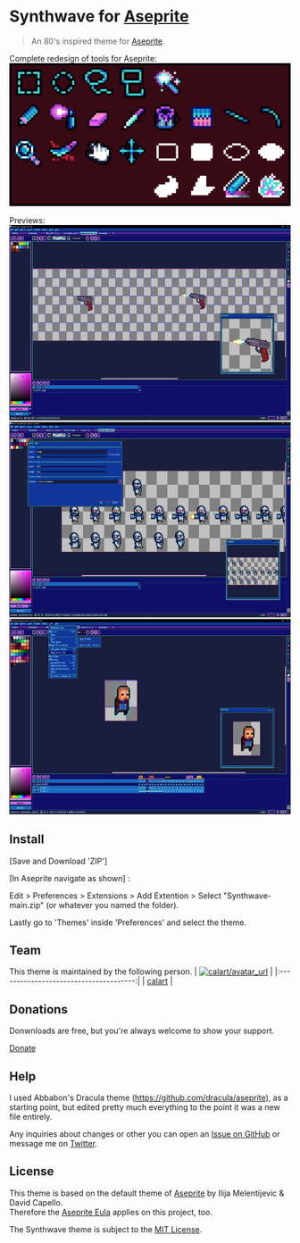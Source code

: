 # Synthwave for [Aseprite](https://www.aseprite.org/)

> An 80's inspired theme for [Aseprite](https://www.aseprite.org/).

Complete redesign of tools for Aseprite:
<img src="https://github.com/Calart/Synthwave/blob/main/BrandNewCustomTools.png"/>

Previews:
<img src="https://github.com/Calart/Synthwave/blob/main/screenshot.PNG" width="640" height="350" />
<img src="https://github.com/Calart/Synthwave/blob/main/screenshot1.PNG" width="640" height="350" />
<img src="https://github.com/Calart/Synthwave/blob/main/screenshot2.PNG" width="640" height="350" />


## Install

[Save and Download 'ZIP']

[In Aseprite navigate as shown] :

Edit > Preferences > Extensions > Add Extention > Select "Synthwave-main.zip" (or whatever you named the folder).

Lastly go to 'Themes' inside 'Preferences' and select the theme.

## Team

This theme is maintained by the following person.
| [![calart/avatar_url]][calart] |
|:--------------------------------------:|
|              [calart]              |

[calart]: https://github.com/calart
[calart/avatar_url]: https://avatars.githubusercontent.com/u/70825079?s=40&v=4

## Donations
Donwnloads are free, but you're always welcome to show your support.

[Donate](https://www.paypal.com/donate?hosted_button_id=GB6WHQYLRH3DS)

## Help
I used Abbabon's Dracula theme (https://github.com/dracula/aseprite), as a starting point, but edited pretty much everything to the point it was a new file entirely.

Any inquiries about changes or other you can open an [Issue on GitHub](https://github.com/Calart/Synthwave/issues/new/choose "New Issue &#183; https://github.com/Calart/Synthwave") or message me on [Twitter](https://twitter.com/pronomicalart).

## License
This theme is based on the default theme of [Aseprite](http://aseprite.org "Aseprite - Animated sprite editor & pixel art tool") by Ilija Melentijevic & David Capello.  
Therefore the [Aseprite Eula](https://github.com/aseprite/aseprite/blob/master/EULA.txt "aseprite/EULA.txt at master &#183; aseprite/aseprite") applies on this project, too.

The Synthwave theme is subject to the [MIT License](./LICENSE).

